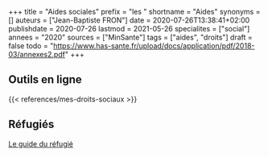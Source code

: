 +++
title = "Aides sociales"
prefix = "les "
shortname = "Aides"
synonyms = []
auteurs = ["Jean-Baptiste FRON"]
date = 2020-07-26T13:38:41+02:00
publishdate = 2020-07-26
lastmod = 2021-05-26
specialites = ["social"]
annees = "2020"
sources = ["MinSante"]
tags = ["aides", "droits"]
draft = false
todo = "https://www.has-sante.fr/upload/docs/application/pdf/2018-03/annexes2.pdf"
+++

## Outils en ligne

{{< references/mes-droits-sociaux >}}

## Réfugiés

[Le guide du réfugié](https://leguidedurefugie.com/pdf/guide-du-refugie-version-fr.pdf)
